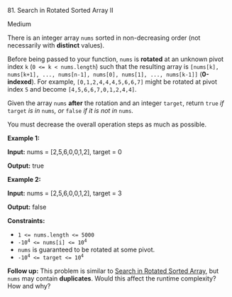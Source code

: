 ﻿81\. Search in Rotated Sorted Array II

Medium

There is an integer array `nums` sorted in non-decreasing order (not necessarily with **distinct** values).

Before being passed to your function, `nums` is **rotated** at an unknown pivot index `k` (`0 <= k < nums.length`) such that the resulting array is `[nums[k], nums[k+1], ..., nums[n-1], nums[0], nums[1], ..., nums[k-1]]` (**0-indexed**). For example, `[0,1,2,4,4,4,5,6,6,7]` might be rotated at pivot index `5` and become `[4,5,6,6,7,0,1,2,4,4]`.

Given the array `nums` **after** the rotation and an integer `target`, return `true` _if_ `target` _is in_ `nums`_, or_ `false` _if it is not in_ `nums`_._

You must decrease the overall operation steps as much as possible.

**Example 1:**

**Input:** nums = \[2,5,6,0,0,1,2\], target = 0

**Output:** true 

**Example 2:**

**Input:** nums = \[2,5,6,0,0,1,2\], target = 3

**Output:** false 

**Constraints:**

*   `1 <= nums.length <= 5000`
*   <code>-10<sup>4</sup> <= nums[i] <= 10<sup>4</sup></code>
*   `nums` is guaranteed to be rotated at some pivot.
*   <code>-10<sup>4</sup> <= target <= 10<sup>4</sup></code>

**Follow up:** This problem is similar to [Search in Rotated Sorted Array](/problems/search-in-rotated-sorted-array/description/), but `nums` may contain **duplicates**. Would this affect the runtime complexity? How and why?